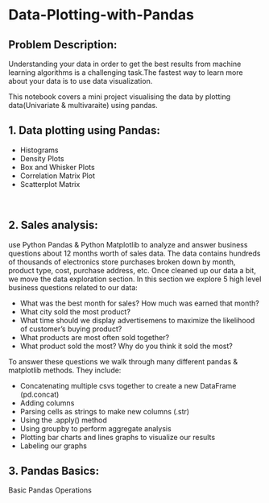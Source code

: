 # Data-Plotting-with-Pandas
## Problem Description:
Understanding your data in order to get the best results from machine learning algorithms is a challenging task.The fastest way to learn more about your data is to use data visualization.

This notebook covers a mini project visualising the data by plotting data(Univariate & multivaraite) using pandas.
<br>

## 1. Data plotting using Pandas:
* Histograms
* Density Plots
* Box and Whisker Plots
* Correlation Matrix Plot
* Scatterplot Matrix

<br>

## 2. Sales analysis:
use Python Pandas & Python Matplotlib to analyze and answer business questions about 12 months worth of sales data. The data contains hundreds of thousands of electronics store purchases broken down by month, product type, cost, purchase address, etc. 
Once cleaned up our data a bit, we move the data exploration section. In this section we explore 5 high level business questions related to our data:
- What was the best month for sales? How much was earned that month?
- What city sold the most product?
- What time should we display advertisemens to maximize the likelihood of customer’s buying product?
- What products are most often sold together?
- What product sold the most? Why do you think it sold the most?

To answer these questions we walk through many different pandas & matplotlib methods. They include:
- Concatenating multiple csvs together to create a new DataFrame (pd.concat)
- Adding columns
- Parsing cells as strings to make new columns (.str)
- Using the .apply() method
- Using groupby to perform aggregate analysis
- Plotting bar charts and lines graphs to visualize our results
- Labeling our graphs

## 3. Pandas Basics:
   Basic Pandas Operations
